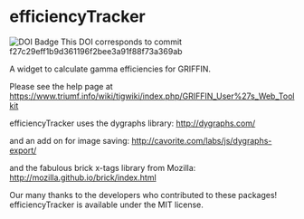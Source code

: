 efficiencyTracker
=================

![DOI Badge](https://zenodo.org/badge/3877/BillMills/efficiencyTracker.png)
This DOI corresponds to commit f27c29eff1b9d361196f2bee3a91f88f73a369ab 

A widget to calculate gamma efficiencies for GRIFFIN.  

Please see the help page at https://www.triumf.info/wiki/tigwiki/index.php/GRIFFIN_User%27s_Web_Toolkit

efficiencyTracker uses the dygraphs library:
http://dygraphs.com/

and an add on for image saving:
http://cavorite.com/labs/js/dygraphs-export/

and the fabulous brick x-tags library from Mozilla:
http://mozilla.github.io/brick/index.html

Our many thanks to the developers who contributed to these packages!  efficiencyTracker is available under the MIT license.
